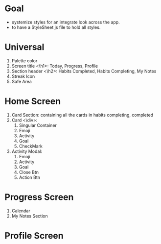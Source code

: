 # Goal
- systemize styles for an integrate look across the app.
- to have a StyleSheet js file to hold all styles.
  
# Universal
1. Palette color 
2. Screen title <\h1>: Today, Progress, Profile 
3. Section header <\h2>: Habits Completed, Habits Completing, My Notes
4. Streak Icon
5. Safe Area

# Home Screen
1. Card Section: containing all the cards in habits completing, completed
2. Card <\div>:
   1. Singular Container
   2. Emoji
   3. Activity
   4. Goal
   5. CheckMark
3. Activity Modal:
   1. Emoji
   2. Activity
   3. Goal
   4. Close Btn
   5. Action Btn

# Progress Screen 
1. Calendar
2. My Notes Section

# Profile Screen
